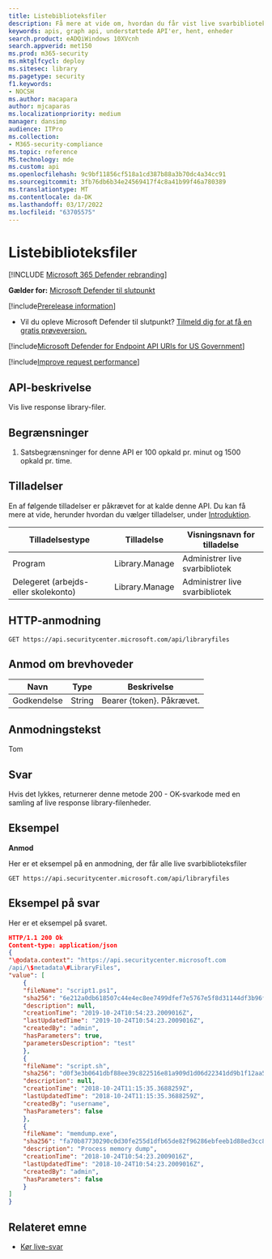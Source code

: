 ```yaml
---
title: Listebiblioteksfiler
description: Få mere at vide om, hvordan du får vist live svarbiblioteksfiler.
keywords: apis, graph api, understøttede API'er, hent, enheder
search.product: eADQiWindows 10XVcnh
search.appverid: met150
ms.prod: m365-security
ms.mktglfcycl: deploy
ms.sitesec: library
ms.pagetype: security
f1.keywords:
- NOCSH
ms.author: macapara
author: mjcaparas
ms.localizationpriority: medium
manager: dansimp
audience: ITPro
ms.collection:
- M365-security-compliance
ms.topic: reference
MS.technology: mde
ms.custom: api
ms.openlocfilehash: 9c9bf11856cf518a1cd387b88a3b70dc4a34cc91
ms.sourcegitcommit: 3fb76db6b34e24569417f4c8a41b99f46a780389
ms.translationtype: MT
ms.contentlocale: da-DK
ms.lasthandoff: 03/17/2022
ms.locfileid: "63705575"
---
```

#  <a name="list-library-files"></a>Listebiblioteksfiler 

[!INCLUDE [Microsoft 365 Defender rebranding](../../includes/microsoft-defender.md)]

**Gælder for:** [Microsoft Defender til slutpunkt](https://go.microsoft.com/fwlink/?linkid=2154037)

[!include[Prerelease information](../../includes/prerelease.md)]

- Vil du opleve Microsoft Defender til slutpunkt? [Tilmeld dig for at få en gratis prøveversion.](https://www.microsoft.com/microsoft-365/windows/microsoft-defender-atp?ocid=docs-wdatp-exposedapis-abovefoldlink) 

[!include[Microsoft Defender for Endpoint API URIs for US Government](../../includes/microsoft-defender-api-usgov.md)]

[!include[Improve request performance](../../includes/improve-request-performance.md)]

## <a name="api-description"></a>API-beskrivelse

Vis live response library-filer.

## <a name="limitations"></a>Begrænsninger

1.  Satsbegrænsninger for denne API er 100 opkald pr. minut og 1500 opkald pr. time.

## <a name="permissions"></a>Tilladelser

En af følgende tilladelser er påkrævet for at kalde denne API. Du kan få mere at vide, herunder hvordan du vælger tilladelser, under [Introduktion](apis-intro.md).

|Tilladelsestype                       |      Tilladelse          |  Visningsnavn for tilladelse | 
|-----------------|--------|---------------------------|  
| Program                        | Library.Manage | Administrer live svarbibliotek |
| Delegeret (arbejds- eller skolekonto) | Library.Manage | Administrer live svarbibliotek |

## <a name="http-request"></a>HTTP-anmodning

```HTTP
GET https://api.securitycenter.microsoft.com/api/libraryfiles
```

## <a name="request-headers"></a>Anmod om brevhoveder

| Navn         |      Type                     | Beskrivelse
|-----------------|--------|---------------------------|
| Godkendelse   | String | Bearer {token}. Påkrævet. |

## <a name="request-body"></a>Anmodningstekst
Tom

## <a name="response"></a>Svar 
Hvis det lykkes, returnerer denne metode 200 - OK-svarkode med en samling af live response library-filenheder.

## <a name="example"></a>Eksempel

**Anmod**

Her er et eksempel på en anmodning, der får alle live svarbiblioteksfiler

```HTTP
GET https://api.securitycenter.microsoft.com/api/libraryfiles
```

## <a name="response-example"></a>Eksempel på svar

Her er et eksempel på svaret.

```JSON
HTTP/1.1 200 Ok
Content-type: application/json
{
"\@odata.context": "https://api.securitycenter.microsoft.com
/api/\$metadata\#LibraryFiles",
"value": [
    {
    "fileName": "script1.ps1",
    "sha256": "6e212a0db618507c44e4ec8ee7499dfef7e5767e5f8d31144df3b96fd1145caf",
    "description": null,
    "creationTime": "2019-10-24T10:54:23.2009016Z",
    "lastUpdatedTime": "2019-10-24T10:54:23.2009016Z",
    "createdBy": "admin",
    "hasParameters": true,
    "parametersDescription": "test"
    },
    {
    "fileName": "script.sh",
    "sha256": "d0f3e3b0641dbf88ee39c822516e81a909d1d06d22341dd9b1f12aa5e5c027a2",
    "description": null,
    "creationTime": "2018-10-24T11:15:35.3688259Z",
    "lastUpdatedTime": "2018-10-24T11:15:35.3688259Z",
    "createdBy": "username",
    "hasParameters": false
    },
    {
    "fileName": "memdump.exe",
    "sha256": "fa70b87730290c0d30fe255d1dfb65de82f96286ebfeeb1d88ed3cc831329825",
    "description": "Process memory dump",
    "creationTime": "2018-10-24T10:54:23.2009016Z",
    "lastUpdatedTime": "2018-10-24T10:54:23.2009016Z",
    "createdBy": "admin",
    "hasParameters": false
    }
]
}
```


## <a name="related-topic"></a>Relateret emne
- [Kør live-svar](run-live-response.md) 
